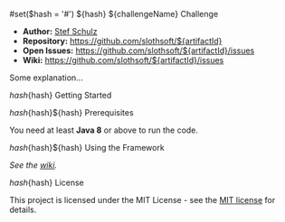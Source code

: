 #set($hash = '#')
${hash} ${challengeName} Challenge

- **Author:** [Stef Schulz](mailto:s.schulz@slothsoft.de)
- **Repository:** <https://github.com/slothsoft/${artifactId}>
- **Open Issues:** <https://github.com/slothsoft/${artifactId}/issues>
- **Wiki:** <https://github.com/slothsoft/${artifactId}/issues>


Some explanation...



${hash}${hash} Getting Started

${hash}${hash}${hash} Prerequisites

You need at least **Java 8** or above to run the code.


${hash}${hash}${hash} Using the Framework

*See the [wiki](https://github.com/slothsoft/${artifactId}/wiki).*

   

${hash}${hash} License

This project is licensed under the MIT License - see the [MIT license](https://opensource.org/licenses/MIT) for details.
